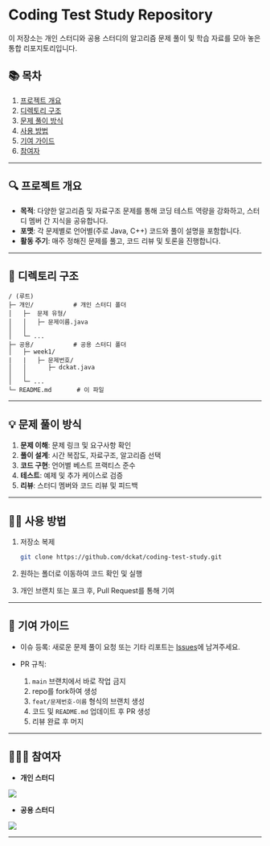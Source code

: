 # Coding Test Study Repository

이 저장소는 개인 스터디와 공용 스터디의 알고리즘 문제 풀이 및 학습 자료를 모아 놓은 통합 리포지토리입니다.

## 📚 목차

1. [프로젝트 개요](#프로젝트-개요)
2. [디렉토리 구조](#디렉토리-구조)
3. [문제 풀이 방식](#문제-풀이-방식)
4. [사용 방법](#사용-방법)
5. [기여 가이드](#기여-가이드)
6. [참여자](#참여자)

---

## 🔍 프로젝트 개요

* **목적**: 다양한 알고리즘 및 자료구조 문제를 통해 코딩 테스트 역량을 강화하고, 스터디 멤버 간 지식을 공유합니다.
* **포맷**: 각 문제별로 언어별(주로 Java, C++) 코드와 풀이 설명을 포함합니다.
* **활동 주기**: 매주 정해진 문제를 풀고, 코드 리뷰 및 토론을 진행합니다.

---

## 📂 디렉토리 구조

```
/ (루트)
├─ 개인/           # 개인 스터디 폴더
│   ├─  문제 유형/
│   │   ├─ 문제이름.java
│   │
│   └─ ...
├─ 공용/           # 공용 스터디 폴더
│   ├─ week1/
|   |   ├─ 문제번호/
│   │      ├─ dckat.java
│   │
│   └─ ...
└─ README.md       # 이 파일
```

---

## 💡 문제 풀이 방식

1. **문제 이해**: 문제 링크 및 요구사항 확인
2. **풀이 설계**: 시간 복잡도, 자료구조, 알고리즘 선택
3. **코드 구현**: 언어별 베스트 프랙티스 준수
4. **테스트**: 예제 및 추가 케이스로 검증
5. **리뷰**: 스터디 멤버와 코드 리뷰 및 피드백

---

## 👨‍💻 사용 방법

1. 저장소 복제

   ```bash
   git clone https://github.com/dckat/coding-test-study.git
   ```
2. 원하는 폴더로 이동하여 코드 확인 및 실행
3. 개인 브랜치 또는 포크 후, Pull Request를 통해 기여

---

## 🤝 기여 가이드

* 이슈 등록: 새로운 문제 풀이 요청 또는 기타 리포트는 [Issues](https://github.com/dckat/coding-test-study/issues)에 남겨주세요.
* PR 규칙:

  1. `main` 브랜치에서 바로 작업 금지
  2. repo를 fork하여 생성
  3. `feat/문제번호-이름` 형식의 브랜치 생성
  4. 코드 및 `README.md` 업데이트 후 PR 생성
  5. 리뷰 완료 후 머지

---

## 🧑‍🤝‍🧑 참여자

* **개인 스터디**
<a href="https://github.com/dckat/coding-test-study/graphs/contributors">
  <img src="https://contrib.rocks/image?repo=dckat/coding-test-study" />
</a>
 
* **공용 스터디**

<a href="https://github.com/SSGINCStudy/coding-test-study/graphs/contributors">
  <img src="https://contrib.rocks/image?repo=SSGINCStudy/coding-test-study" />
</a>

---
